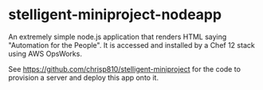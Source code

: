 # stelligent-miniproject-nodeapp
An extremely simple node.js application that renders HTML saying "Automation for the People".  It is accessed and installed by a Chef 12 stack using AWS OpsWorks.

See https://github.com/chrisp810/stelligent-miniproject for the code to provision a server and deploy this app onto it.
